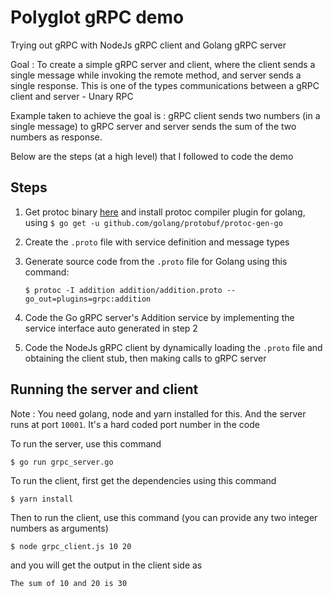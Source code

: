 # Polyglot gRPC demo

Trying out gRPC with NodeJs gRPC client and Golang gRPC server

Goal : To create a simple gRPC server and client, where the client sends a single message while invoking the remote method, and server sends a single response. This is one of the types communications between a gRPC client and server - Unary RPC

Example taken to achieve the goal is : gRPC client sends two numbers (in a single message) to gRPC server and server sends the sum of the two numbers as response.

Below are the steps (at a high level) that I followed to code the demo

## Steps

1.  Get protoc binary [here](https://github.com/google/protobuf/releases) and install protoc compiler plugin for golang, using
    `$ go get -u github.com/golang/protobuf/protoc-gen-go`

2.  Create the `.proto` file with service definition and message types
3.  Generate source code from the `.proto` file for Golang using this command:

    `$ protoc -I addition addition/addition.proto --go_out=plugins=grpc:addition`

4.  Code the Go gRPC server's Addition service by implementing the service interface auto generated in step 2
5.  Code the NodeJs gRPC client by dynamically loading the `.proto` file and obtaining the client stub, then making calls to gRPC server

## Running the server and client

Note : You need golang, node and yarn installed for this. And the server runs at port `10001`. It's a hard coded port number in the code

To run the server, use this command

`$ go run grpc_server.go`

To run the client, first get the dependencies using this command

`$ yarn install`

Then to run the client, use this command (you can provide any two integer numbers as arguments)

`$ node grpc_client.js 10 20`

and you will get the output in the client side as

`The sum of 10 and 20 is 30`